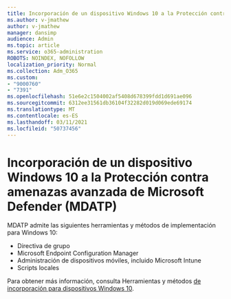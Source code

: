 ```yaml
---
title: Incorporación de un dispositivo Windows 10 a la Protección contra amenazas avanzada de Microsoft Defender (MDATP)
ms.author: v-jmathew
author: v-jmathew
manager: dansimp
audience: Admin
ms.topic: article
ms.service: o365-administration
ROBOTS: NOINDEX, NOFOLLOW
localization_priority: Normal
ms.collection: Adm_O365
ms.custom:
- "9000760"
- "7391"
ms.openlocfilehash: 51e6e2c1504002af5408d678399fdd1d691ae096
ms.sourcegitcommit: 6312ee31561db36104f32282d019d069ede69174
ms.translationtype: MT
ms.contentlocale: es-ES
ms.lasthandoff: 03/11/2021
ms.locfileid: "50737456"
---
```

# <a name="onboard-a-windows-10-device-to-microsoft-defender-advanced-threat-protection-mdatp"></a>Incorporación de un dispositivo Windows 10 a la Protección contra amenazas avanzada de Microsoft Defender (MDATP)

MDATP admite las siguientes herramientas y métodos de implementación para Windows 10:

- Directiva de grupo
- Microsoft Endpoint Configuration Manager
- Administración de dispositivos móviles, incluido Microsoft Intune
- Scripts locales

Para obtener más información, consulta Herramientas y métodos [de incorporación para dispositivos Windows 10](https://go.microsoft.com/fwlink/?linkid=2143460).
